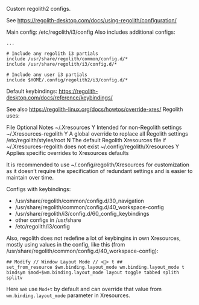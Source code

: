 Custom regolith2 configs.

See https://regolith-desktop.com/docs/using-regolith/configuration/

Main config: /etc/regolith/i3/config
Also includes additional configs:

```
...

# Include any regolith i3 partials
include /usr/share/regolith/common/config.d/*
include /usr/share/regolith/i3/config.d/*

# Include any user i3 partials
include $HOME/.config/regolith2/i3/config.d/*
```

Default keybindings: https://regolith-desktop.com/docs/reference/keybindings/

See also https://regolith-linux.org/docs/howtos/override-xres/
Regolith uses:

File	Optional	Notes
~/.Xresources	Y	Intended for non-Regolith settings
~/.Xresources-regolith	Y	A global override to replace all Regolith settings
/etc/regolith/styles/root	N	The default Regolith Xresources file if ~/.Xresources-regolith does not exist
~/.config/regolith/Xresources	Y	Applies specific overrides to Xresources defaults

It is recommended to use ~/.config/regolith/Xresources for customization as it doesn’t require the specification of redundant settings and is easier to maintain over time.

Configs with keybindings:
- /usr/share/regolith/common/config.d/30_navigation
- /usr/share/regolith/common/config.d/40_workspace-config
- /usr/share/regolith/i3/config.d/60_config_keybindings
- other configs in /usr/share
- /etc/regolith/i3/config

Also, regolith does not redefine a lot of keybingins in own Xresources, mostly using values in the config, like this (from /usr/share/regolith/common/config.d/40_workspace-config):

```
## Modify // Window Layout Mode // <> t ##
set_from_resource $wm.binding.layout_mode wm.binding.layout_mode t
bindsym $mod+$wm.binding.layout_mode layout toggle tabbed splith splitv
```

Here we use `Mod+t` by default and can override that value from `wm.binding.layout_mode` parameter in Xresources.

